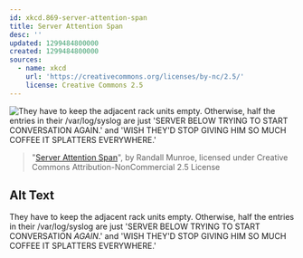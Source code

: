 ```yaml
---
id: xkcd.869-server-attention-span
title: Server Attention Span
desc: ''
updated: 1299484800000
created: 1299484800000
sources:
  - name: xkcd
    url: 'https://creativecommons.org/licenses/by-nc/2.5/'
    license: Creative Commons 2.5
---
```

![They have to keep the adjacent rack units empty. Otherwise, half the entries in their /var/log/syslog are just 'SERVER BELOW TRYING TO START CONVERSATION *AGAIN*.' and 'WISH THEY'D STOP GIVING HIM SO MUCH COFFEE IT SPLATTERS EVERYWHERE.'](https://imgs.xkcd.com/comics/server_attention_span.png)
> "[Server Attention Span](https://xkcd.com/869/)", by Randall Munroe, licensed under Creative Commons Attribution-NonCommercial 2.5 License

## Alt Text
They have to keep the adjacent rack units empty. Otherwise, half the entries in their /var/log/syslog are just 'SERVER BELOW TRYING TO START CONVERSATION *AGAIN*.' and 'WISH THEY'D STOP GIVING HIM SO MUCH COFFEE IT SPLATTERS EVERYWHERE.'
